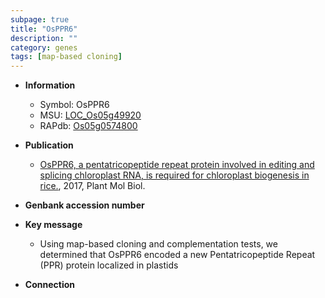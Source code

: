 ```yaml
---
subpage: true
title: "OsPPR6"
description: ""
category: genes
tags: [map-based cloning]
---
```


* **Information**  
    + Symbol: OsPPR6  
    + MSU: [LOC_Os05g49920](http://rice.plantbiology.msu.edu/cgi-bin/ORF_infopage.cgi?orf=LOC_Os05g49920)  
    + RAPdb: [Os05g0574800](http://rapdb.dna.affrc.go.jp/viewer/gbrowse_details/irgsp1?name=Os05g0574800)  

* **Publication**  
    + [OsPPR6, a pentatricopeptide repeat protein involved in editing and splicing chloroplast RNA, is required for chloroplast biogenesis in rice.](http://www.ncbi.nlm.nih.gov/pubmed?term=OsPPR6,+a+pentatricopeptide+repeat+protein+involved+in+editing+and+splicing+chloroplast+RNA,+is+required+for+chloroplast+biogenesis+in+rice.%5BTitle%5D), 2017, Plant Mol Biol.

* **Genbank accession number**  

* **Key message**  
    + Using map-based cloning and complementation tests, we determined that OsPPR6 encoded a new Pentatricopeptide Repeat (PPR) protein localized in plastids

* **Connection**  



